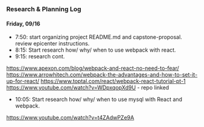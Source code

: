 ### Research & Planning Log
#### Friday, 09/16
* 7:50: start organizing project README.md and capstone-proposal. 
        review epicenter instructions.
* 8:15: Start research how/ why/ when to use webpack with react.
* 9:15: research cont.

https://www.apexon.com/blog/webpack-and-react-no-need-to-fear/
https://www.arrowhitech.com/webpack-the-advantages-and-how-to-set-it-up-for-react/
https://www.toptal.com/react/webpack-react-tutorial-pt-1
https://www.youtube.com/watch?v=WDpxqopXd9U - repo linked

* 10:05: Start research how/ why/ when to use mysql with React and webpack.

https://www.youtube.com/watch?v=t4ZAdwPZe9A